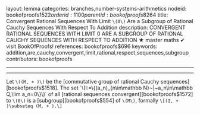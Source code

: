 layout: lemma
categories: branches,number-systems-arithmetics
nodeid: bookofproofs$1522
orderid: 1100
parentid: bookofproofs$8264
title: Convergent Rational Sequences With Limit `\(0\)` Are a Subgroup of Rational Cauchy Sequences With Respect To Addition
description: CONVERGENT RATIONAL SEQUENCES WITH LIMIT 0 ARE A SUBGROUP OF RATIONAL CAUCHY SEQUENCES WITH RESPECT TO ADDITION &#9733; master maths &#10004; visit BookOfProofs!
references: bookofproofs$696
keywords: addition,are,cauchy,convergent,limit,rational,respect,sequences,subgroup
contributors: bookofproofs

---


---

Let `\((M, + )\)` be the [commutative group of rational Cauchy sequences][bookofproofs$1518]. The set `\(I:=\{(a_n)_{n\in\mathbb N}~|~a_n\in\mathbb Q,\lim a_n=0\}\)` of all [rational sequences convergent][bookofproofs$1572] to `\(0\)` is a [subgroup][bookofproofs$554] of `\(M\)`, formally `\[(I, + )\subseteq (M, + ).\]`
